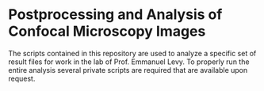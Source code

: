 # Postprocessing and Analysis of Confocal Microscopy Images
The scripts contained in this repository are used to analyze a specific set of result files for work in the lab of Prof. Emmanuel Levy.
To properly run the entire analysis several private scripts are required that are available upon request.
